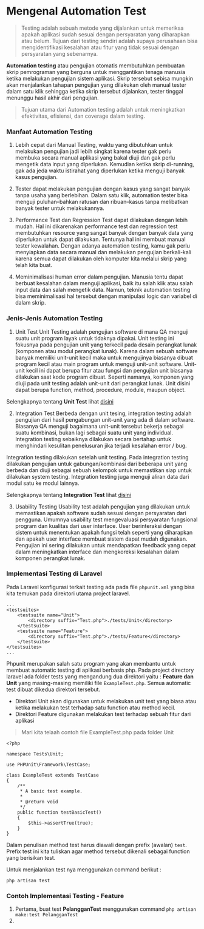 # Mengenal Automation Test

> Testing adalah sebuah metode yang dijalankan untuk memeriksa apakah aplikasi sudah sesuai dengan persyaratan yang diharapkan atau belum. Tujuan dari testing sendiri adalah supaya perusahaan bisa mengidentifikasi kesalahan atau fitur yang tidak sesuai dengan persyaratan yang sebenarnya.

**Automation testing** atau pengujian otomatis membutuhkan pembuatan skrip pemrograman yang berguna untuk menggantikan tenaga manusia ketika melakukan pengujian sistem aplikasi. Skrip tersebut sebisa mungkin akan menjalankan tahapan pengujian yang dilakukan oleh manual tester dalam satu klik sehingga ketika skrip tersebut dijalankan, tester tinggal menunggu hasil akhir dari pengujian.

> Tujuan utama dari Automation testing adalah untuk meningkatkan efektivitas, efisiensi, dan coverage dalam testing.

### Manfaat Automation Testing
1. Lebih cepat dari Manual Testing, waktu yang dibutuhkan untuk melakukan pengujian jadi lebih singkat karena tester gak perlu membuka secara manual aplikasi yang bakal diuji dan gak perlu mengetik data input yang diperlukan. Kemudian ketika skrip di-running, gak ada jeda waktu istirahat yang diperlukan ketika menguji banyak kasus pengujian.


2. Tester dapat melakukan pengujian dengan kasus yang sangat banyak tanpa usaha yang berlebihan. Dalam satu klik, automation tester bisa menguji puluhan–bahkan ratusan dan ribuan–kasus tanpa melibatkan banyak tester untuk melakukannya. 

3. Performance Test dan Regression Test dapat dilakukan dengan lebih mudah. Hal ini dikarenakan performance test dan regression test membutuhkan resource yang sangat banyak dengan banyak data yang diperlukan untuk dapat dilakukan. Tentunya hal ini membuat manual tester kewalahan. Dengan adanya automation testing, kamu gak perlu menyiapkan data secara manual dan melakukan pengujian berkali-kali karena semua dapat dilakukan oleh komputer kita melalui skrip yang telah kita buat.

4. Meminimalisasi human error dalam pengujian. Manusia tentu dapat berbuat kesalahan dalam menguji aplikasi, baik itu salah klik atau salah input data dan salah mengetik data. Namun, teknik automation testing bisa meminimalisasi hal tersebut dengan manipulasi logic dan variabel di dalam skrip.


### Jenis-Jenis Automation Testing
1. Unit Test
Unit Testing adalah pengujian software di mana QA menguji suatu unit program layak untuk tidaknya dipakai. Unit testing ini fokusnya pada pengujian unit yang terkecil pada desain perangkat lunak (komponen atau modul perangkat lunak). Karena dalam sebuah software banyak memiliki unit-unit kecil maka untuk mengujinya biasanya dibuat program kecil atau main program untuk menguji unit-unit software. Unit-unit kecil ini dapat berupa fitur atau fungsi dan pengujian unit biasanya dilakukan saat kode program dibuat. Seperti namanya, komponen yang diuji pada unit testing adalah unit-unit dari perangkat lunak. Unit disini dapat berupa function, method, procedure, module, maupun object.

Selengkapnya tentang **Unit Test** lihat [disini]()


2. Integration Test
Berbeda dengan unit tesing, integration testing adalah pengujian dari hasil pengabungan unit-unit yang ada di dalam software. Biasanya QA menguji bagaimana unit-unit tersebut bekerja sebagai suatu kombinasi, bukan lagi sebagai suatu unit yang individual. Integration testing sebaiknya dilakukan secara bertahap untuk menghindari kesulitan penelusuran jika terjadi kesalahan error / bug.

Integration testing dilakukan setelah unit testing. Pada integration testing dilakukan pengujian untuk gabungan/kombinasi dari beberapa unit yang berbeda dan diuji sebagai sebuah kelompok untuk memastikan siap untuk dilakukan system testing. Integration testing juga menguji aliran data dari modul satu ke modul lainnya.

Selengkapnya tentang **Integration Test** lihat [disini]()


3. Usability Testing
Usability test adalah pengujian yang dilakukan untuk memastikan apakah software sudah sesuai dengan persyaratan dari pengguna. Umumnya usability test mengevaluasi persyaratan fungsional program dan kualitas dari user interface. User berinteraksi dengan sistem untuk menentukan apakah fungsi telah seperti yang diharapkan dan apakah user interface membuat sistem dapat mudah digunakan. Pengujian ini sering dilakukan untuk mendapatkan feedback yang cepat dalam meningkatkan interface dan mengkoreksi kesalahan dalam komponen perangkat lunak.


### Implementasi Testing di Laravel

Pada Laravel konfigurasi terkait testing ada pada file `phpunit.xml` yang bisa kita temukan pada direktori utama project laravel. 

```
...
<testsuites>
    <testsuite name="Unit">
        <directory suffix="Test.php">./tests/Unit</directory>
    </testsuite>
    <testsuite name="Feature">
        <directory suffix="Test.php">./tests/Feature</directory>
    </testsuite>
</testsuites>
...
```

Phpunit merupakan salah satu program yang akan membantu untuk membuat automatic testing di aplikasi berbasis php. Pada project directory laravel ada folder tests yang mengandung dua direktori yaitu : **Feature dan Unit** yang masing-masing memiliki file `ExampleTest.php`. Semua automatic test dibuat dikedua direktori tersebut.
- Direktori Unit akan digunakan untuk melakukan unit test yang biasa atau ketika melakukan test terhadap satu function atau method kecil. 
- Direktori Feature digunakan melakukan test terhadap sebuah fitur dari aplikasi 

> Mari kita telaah contoh file ExampleTest.php pada folder Unit
```
<?php

namespace Tests\Unit;

use PHPUnit\Framework\TestCase;

class ExampleTest extends TestCase
{
    /**
     * A basic test example.
     *
     * @return void
     */
    public function testBasicTest()
    {
        $this->assertTrue(true);
    }
}

```
Dalam penulisan method test harus diawali dengan prefix (awalan) `test`. Prefix test ini kita tuliskan agar method tersebut dikenali sebagai function yang berisikan test.

Untuk menjalankan test nya menggunakan command berikut :
```
php artisan test
```





### Contoh Implementasi Testing - Feature
1. Pertama, buat test **PelangganTest** menggunakan command `php artisan make:test PelangganTest`
2. 

